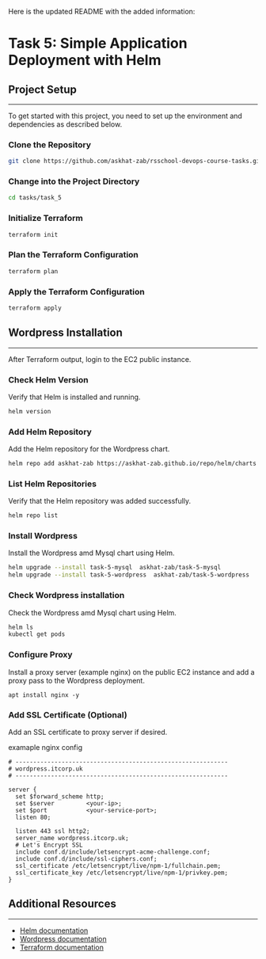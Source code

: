 

Here is the updated README with the added information:


Task 5: Simple Application Deployment with Helm
==============================================

## Project Setup
---------------

To get started with this project, you need to set up the environment and dependencies as described below.

### Clone the Repository

```bash
git clone https://github.com/askhat-zab/rsschool-devops-course-tasks.git --branch task_5
```

### Change into the Project Directory

```bash
cd tasks/task_5
```

### Initialize Terraform

```bash
terraform init
```

### Plan the Terraform Configuration

```bash
terraform plan
```

### Apply the Terraform Configuration

```bash
terraform apply
```

## Wordpress Installation
----------------------

After Terraform output, login to the EC2 public instance.

### Check Helm Version

Verify that Helm is installed and running.

```bash
helm version
```

### Add Helm Repository

Add the Helm repository for the Wordpress chart.

```bash
helm repo add askhat-zab https://askhat-zab.github.io/repo/helm/charts
```

### List Helm Repositories

Verify that the Helm repository was added successfully.

```bash
helm repo list
```

### Install Wordpress

Install the Wordpress amd Mysql chart using Helm.

```bash
helm upgrade --install task-5-mysql  askhat-zab/task-5-mysql
helm upgrade --install task-5-wordpress  askhat-zab/task-5-wordpress
```

### Check Wordpress installation

Check the Wordpress amd Mysql chart using Helm.

```bash
helm ls
kubectl get pods
```

### Configure Proxy

Install a proxy server (example nginx) on the public EC2 instance and add a proxy pass to the Wordpress deployment.

```
apt install nginx -y
```


### Add SSL Certificate (Optional)

Add an SSL certificate to proxy server if desired.

examaple nginx config

```
# ------------------------------------------------------------
# wordpress.itcorp.uk
# ------------------------------------------------------------

server {
  set $forward_scheme http;
  set $server         <your-ip>;
  set $port           <your-service-port>;
  listen 80;

  listen 443 ssl http2;
  server_name wordpress.itcorp.uk;
  # Let's Encrypt SSL
  include conf.d/include/letsencrypt-acme-challenge.conf;
  include conf.d/include/ssl-ciphers.conf;
  ssl_certificate /etc/letsencrypt/live/npm-1/fullchain.pem;
  ssl_certificate_key /etc/letsencrypt/live/npm-1/privkey.pem;
}

```

## Additional Resources
--------------------

* [Helm documentation](https://helm.sh/docs/)
* [Wordpress documentation](https://wordpress.org/support/)
* [Terraform documentation](https://www.terraform.io/docs/)
